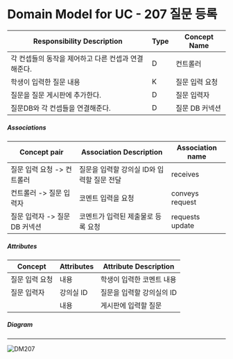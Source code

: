 # Domain Model for UC - 207 질문 등록

| Responsibility Description                          | Type | Concept Name     |
| --------------------------------------------------- | ---- | ---------------- |
| 각 컨셉들의 동작을 제어하고 다른 컨셉과 연결해준다. | D    | 컨트롤러         |
| 학생이 입력한 질문 내용                         | K    | 질문 입력 요청 |
| 질문을 질문 게시판에 추가한다.                         | D    | 질문 입력자    |
| 질문DB와 각 컨셉들을 연결해준다.                 | D    | 질문 DB 커넥션   |

##### Associations

| Concept pair                    | Association Description                          | Association name |
| ------------------------------- | ------------------------------------------------ | ---------------- |
| 질문 입력 요청 -> 컨트롤러    | 질문을 입력할 강의실 ID와 입력할 질문 전달 | receives         |
| 컨트롤러 -> 질문 입력자       | 코멘트 입력을 요청                               | conveys request  |
| 질문 입력자 -> 질문 DB 커넥션 | 코멘트가 입력된 제출물로 등록 요청             | requests update  |

##### Attributes

| Concept          | Attributes | Attribute Description       |
| ---------------- | ---------- | --------------------------- |
| 질문 입력 요청 | 내용       | 학생이 입력한 코멘트 내용 |
| 질문 입력자 | 강의실 ID | 질문을 입력할 강의실의 ID |
|  | 내용 | 게시판에 입력할 질문 |



##### Diagram
-------
![DM207](../Domain%20Model/Module2_Students/img/DM207.jpg)
